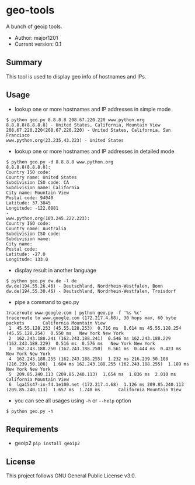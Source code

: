 # geo-tools
A bunch of geoip tools.

- Author: major1201
- Current version: 0.1

## Summary

This tool is used to display geo info of hostnames and IPs.

## Usage

- lookup one or more hostnames and IP addresses in simple mode
```
$ python geo.py 8.8.8.8 208.67.220.220 www.python.org
8.8.8.8(8.8.8.8) - United States, California, Mountain View
208.67.220.220(208.67.220.220) - United States, California, San Francisco
www.python.org(23.235.43.223) - United States
```

- lookup one or more hostnames and IP addresses in detailed mode
```
$ python geo.py -d 8.8.8.8 www.python.org
8.8.8.8(8.8.8.8):
Country ISO code: 
Country name: United States
Subdivision ISO code: CA
Subdivision name: California
City name: Mountain View
Postal code: 94040
Latitude: 37.3845
Longitude: -122.0881
-
www.python.org(103.245.222.223):
Country ISO code: 
Country name: Australia
Subdivision ISO code: 
Subdivision name: 
City name: 
Postal code: 
Latitude: -27.0
Longitude: 133.0
```

- display result in another language
```
$ python geo.py dw.de -l de
dw.de(194.55.26.46) - Deutschland, Nordrhein-Westfalen, Bonn
dw.de(194.55.30.46) - Deutschland, Nordrhein-Westfalen, Troisdorf
```

- pipe a command to geo.py
```
traceroute www.google.com | python geo.py -f '%s %c'
traceroute to www.google.com (172.217.4.68), 30 hops max, 60 byte packets       California Mountain View
 1  45.55.128.253 (45.55.128.253)  0.716 ms  0.614 ms 45.55.128.254 (45.55.128.254)  0.550 ms   New York New York
 2  162.243.188.241 (162.243.188.241)  0.546 ms 162.243.188.229 (162.243.188.229)  0.516 ms  0.576 ms   New York New York
 3  162.243.188.250 (162.243.188.250)  0.561 ms  0.444 ms  0.423 ms     New York New York
 4  162.243.188.255 (162.243.188.255)  1.232 ms 216.239.50.108 (216.239.50.108)  1.604 ms 162.243.188.255 (162.243.188.255)  1.189 ms   New York New York
 5  209.85.240.113 (209.85.240.113)  1.654 ms  1.836 ms  2.010 ms       California Mountain View
 6  lga15s47-in-f4.1e100.net (172.217.4.68)  1.126 ms 209.85.240.113 (209.85.240.113)  1.657 ms  1.748 ms       California Mountain View
```

- you can see all usages using `-h` or `--help` option
```
$ python geo.py -h
```

## Requirements

- geoip2 `pip install geoip2`

## License

This project follows GNU General Public License v3.0.
